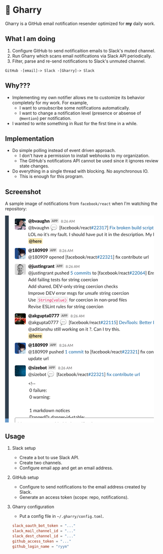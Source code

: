 # 🎠 Gharry

Gharry is a GitHub email notification resender optimized for **my** daily work.

## What I am doing

1. Configure GitHub to send notificaition emails to Slack's muted channel.
2. Run Gharry which scans email notifications via Slack API periodically.
3. Filter, parse and re-send notifications to Slack's unmuted channel.

```
GitHub -[email]-> Slack -[Gharry]-> Slack
```

## Why???

- Implementing my own notifier allows me to customize its behavior completely for my work. For example,
    - I want to unsubscribe some notifications automatically.
    - I want to change a notification level (presence or absense of `@mention`) per notification.
- I wanted to write something in Rust for the first time in a while.

## Implementation

- Do simple polling instead of event driven approach.
    - I don't have a permission to install webhooks to my organization.
    - The GitHub's notifications API cannot be used since it ignores review state changes.
- Do everything in a single thread with blocking. No asynchronous IO.
    - This is enough for this program.

## Screenshot

A sample image of notifications from `facebook/react` when I'm watching the repository:

![Slack screenshot](https://raw.githubusercontent.com/ryym/i/master/gharry/slack-sample.png)

## Usage

1. Slack setup
    - Create a bot to use Slack API.
    - Create two channels.
    - Configure email app and get an email address.
2. GitHub setup
    - Configure to send notifications to the email address created by Slack.
    - Generate an access token (scope: repo, notifications).
3. Gharry configuration
    - Put a config file in `~/.gharry/config.toml`.

    ```toml
    slack_oauth_bot_token = "..."
    slack_mail_channel_id = "..."
    slack_dest_channel_id = "..."
    github_access_token = "..."
    github_login_name = "ryym"
    ```
